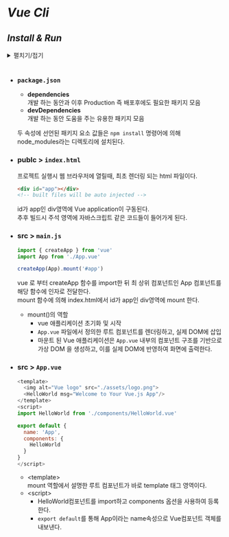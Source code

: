 # *Vue Cli*
## *Install & Run*
<details>
<summary>펼치기/접기</summary>
<br>

- **Vue Cli 설치**
    
    ```bash
    npm install -g @vue/cli
    ```
    
- **Vue Version**
    
    ```bash
    vue -V
    ```
    
- **Vue 프로젝트 생성**
    
    ```bash
    vue create 프로젝트명
    ```
    
- **Vue3 선택 및 NPM/YARN중 택1**
    
    ```bash
    ? Please pick a preset
    > Default ([Vue 3] babel, eslint)
      Default ([Vue 3] babel, eslint)
    Manually select features
    ```
    ```bash
    ? Pick the pacage manager to user when installing dependencies:
    > NPM
    YARN
    Manually select features
    ```
- **vetur 플러그인 설치**  
  - VSCode IDE 좌측 extentions 탭에서 vetur 검색 후 설치

  - `jsconfig.json`  
    reference : https://vuejs.github.io/vetur/guide/
    ```json
    {
      "compilerOptions": {
        "target": "es2015",
        "module": "esnext",
        "baseUrl": "./",
        "paths": {
          "@/*": ["components/*"]
        }
      },
      "include": [
        "src/**/*.vue",
        "src/**/*.js"
      ]
    }
    ```
- **실행**
    ```bash
    npm run serve
    ```
</details>

<br>

- ### `package.json`

  - **dependencies**  
  개발 하는 동안과 이후 Production 즉 배포후에도 필요한 패키지 모음
  - **devDependencies**   
  개발 하는 동안 도움을 주는 유용한 패키지 모음

  두 속성에 선언된 패키지 요소 값들은 `npm install` 명령어에 의해 node_modules라는 디렉토리에 설치된다.

- ### publc > `index.html`
  프로젝트 실행시 웹 브라우저에 열릴때, 최초 렌더링 되는 html 파일이다.
  ```html
  <div id="app"></div>
  <!-- built files will be auto injected -->
  ```
  id가 app인 div영역에 Vue application이 구동된다.  
  추후 빌드시 주석 영역에 자바스크립트 같은 코드들이 들어가게 된다.

- ### src > `main.js`
  ```js
  import { createApp } from 'vue'
  import App from './App.vue'

  createApp(App).mount('#app')
  ```
  vue 로 부터 createApp 함수를 import한 뒤 최 상위 컴포넌트인 App 컴포넌트를 해당 함수에 인자로 전달한다.  
  mount 함수에 의해 index.html에서 id가 app인 div영역에 mount 한다.
  - mount()의 역할  
    - vue 애플리케이션 초기화 및 시작
    - `App.vue` 파일에서 정의한 루트 컴포넌트를 렌더링하고, 실제 DOM에 삽입
    - 마운트 된 Vue 애플리케이션은 `App.vue` 내부의 컴포넌트 구조를 기반으로 가상 DOM 을 생성하고, 이를 실제 DOM에 반영하여 화면에 출력한다.

- ### src > `App.vue`

  ```js
  <template>
    <img alt="Vue logo" src="./assets/logo.png">
    <HelloWorld msg="Welcome to Your Vue.js App"/>
  </template>
  <script>
  import HelloWorld from './components/HelloWorld.vue'

  export default {
    name: 'App',
    components: {
      HelloWorld
    }
  }
  </script>
  ```  
  - \<template>  
  mount 역할에서 설명한 루트 컴포넌트가 바로 template 태그 영역이다.    
  - \<script>  
    - HelloWorld컴포넌트를 import하고 components 옵션을 사용하여 등록한다.
    - `export default`를 통해 App이라는 name속성으로 Vue컴포넌트 객체를 내보낸다.